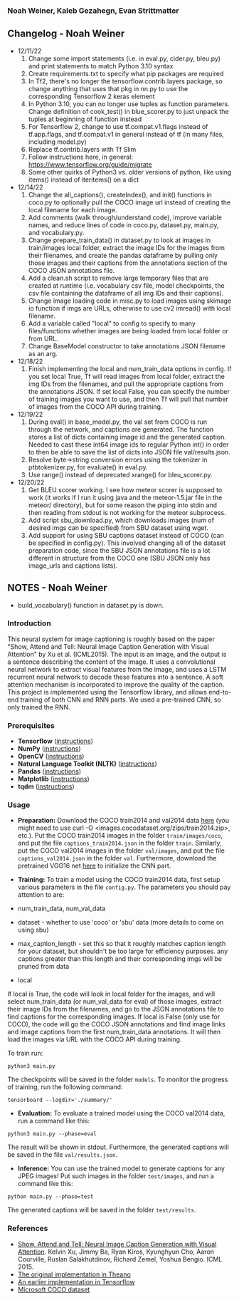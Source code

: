 ### Noah Weiner, Kaleb Gezahegn, Evan Strittmatter ###  


## Changelog - Noah Weiner ##  
* 12/11/22  
    1. Change some import statements (i.e. in eval.py, cider.py, bleu.py) and print statements to match Python 3.10 syntax  
    2. Create requirements.txt to specify what pip packages are required  
    3. In Tf2, there's no longer the tensorflow.contrib.layers package, so change anything that uses that pkg in nn.py to use the corresponding Tensorflow 2 keras element  
    4. In Python 3.10, you can no longer use tuples as function parameters. Change definition of cook_test() in blue_scorer.py to just unpack the tuples at beginning of function instead  
    5. For Tensorflow 2, change to use tf.compat.v1.flags instead of tf.app.flags, and tf.compat.v1 in general instead of tf (in many files, including model.py)  
    6. Replace tf.contrib.layers with Tf Slim  
    7. Follow instructions here, in general: https://www.tensorflow.org/guide/migrate  
    8. Some other quirks of Python3 vs. older versions of python, like using items() instead of iteritems() on a dict  
* 12/14/22  
    1. Change the all_captions(), createIndex(), and init() functions in coco.py to optionally pull the COCO image url instead of creating the local filename for each image.  
    2. Add comments (walk through/understand code), improve variable names, and reduce lines of code in coco.py, dataset.py, main.py, and vocabulary.py.  
    3. Change prepare_train_data() in dataset.py to look at images in train/images local folder, extract the image IDs for the images from their filenames, and create the pandas dataframe by pulling only those images and
    their captions from the annotations section of the COCO JSON annotations file.  
    4. Add a clean.sh script to remove large temporary files that are created at runtime (i.e. vocabulary csv file, model checkpoints, the csv file containing the dataframe of all img IDs and their captions).  
    5. Change image loading code in misc.py to load images using skimage io function if imgs are URLs, otherwise to use cv2 imread() with local filename.
    6. Add a variable called "local" to config to specify to many files/functions whether images are being loaded from local folder or from URL.
    7. Change BaseModel constructor to take annotations JSON filename as an arg.
* 12/18/22  
    1. Finish implementing the local and num_train_data options in config. If you set local True, Tf will read images from local folder, extract the img IDs from the filenames, and pull the appropriate captions from the annotations JSON. If set local False, you can specify the number of training images you want to use, and then Tf will pull that number of images from the COCO API during training.  
* 12/19/22
    1. During eval() in base_model.py, the val set from COCO is run through the network, and captions are generated. The function stores a list of dicts containing image id and the generated caption. Needed to cast these int64 image ids to regular Python int() in order to then be able to save the list of dicts into JSON file val/results.json.
    2. Resolve byte->string conversion errors using the tokenizer in ptbtokenizer.py, for evaluate() in eval.py.
    3. Use range() instead of deprecated xrange() for bleu_scorer.py.
* 12/20/22
    1. Get BLEU scorer working. I see how meteor scorer is supposed to work (it works if I run it using java and the meteor-1.5.jar file in the meteor/ directory), but for some reason the piping into stdin and then reading from stdout is not working for the meteor subprocess.
    2. Add script sbu_download.py, which downloads images (num of desired imgs can be specified) from SBU dataset using wget.
    3. Add support for using SBU captions dataset instead of COCO (can be specified in config.py). This involved changing all of the dataset preparation code, since the SBU JSON annotations file is a lot different in structure from the COCO one (SBU JSON only has image_urls and captions lists).


## NOTES - Noah Weiner ##
* build_vocabulary() function in dataset.py is down.

  
### Introduction
This neural system for image captioning is roughly based on the paper "Show, Attend and Tell: Neural Image Caption Generation with Visual Attention" by Xu et al. (ICML2015). The input is an image, and the output is a sentence describing the content of the image. It uses a convolutional neural network to extract visual features from the image, and uses a LSTM recurrent neural network to decode these features into a sentence. A soft attention mechanism is incorporated to improve the quality of the caption. This project is implemented using the Tensorflow library, and allows end-to-end training of both CNN and RNN parts. We used a pre-trained CNN, so only trained the RNN.

### Prerequisites
* **Tensorflow** ([instructions](https://www.tensorflow.org/install/))
* **NumPy** ([instructions](https://scipy.org/install.html))
* **OpenCV** ([instructions](https://pypi.python.org/pypi/opencv-python))
* **Natural Language Toolkit (NLTK)** ([instructions](http://www.nltk.org/install.html))
* **Pandas** ([instructions](https://scipy.org/install.html))
* **Matplotlib** ([instructions](https://scipy.org/install.html))
* **tqdm** ([instructions](https://pypi.python.org/pypi/tqdm))

### Usage
* **Preparation:** Download the COCO train2014 and val2014 data [here](http://cocodataset.org/#download) (you might need to use curl -O <images.cocodataset.org/zips/train2014.zip>, etc.). Put the COCO train2014 images in the folder `train/images/coco`, and put the file `captions_train2014.json` in the folder `train`. Similarly, put the COCO val2014 images in the folder `val/images`, and put the file `captions_val2014.json` in the folder `val`. Furthermore, download the pretrained VGG16 net [here](https://app.box.com/s/idt5khauxsamcg3y69jz13w6sc6122ph) to initialize the CNN part.

* **Training:**
To train a model using the COCO train2014 data, first setup various parameters in the file `config.py`. The parameters you should pay attention to are:
* num_train_data, num_val_data
* dataset - whether to use 'coco' or 'sbu' data (more details to come on using sbu)
* max_caption_length - set this so that it roughly matches caption length for your dataset, but shouldn't be too large for efficiency purposes. any captions greater than this length and their corresponding imgs will be pruned from data
* local

If local is True, the code will look in local folder for the images, and will select num_train_data (or num_val_data for eval) of those images, extract their image IDs from the filenames, and go to the JSON annotations file to find captions for the corresponding images. If local is False (only use for COCO), the code will go the COCO JSON annotations and find image links and image captions from the first num_train_data annotations. It will then load the images via URL with the COCO API during training.

To train run:
```shell
python3 main.py
```
The checkpoints will be saved in the folder `models`. 
To monitor the progress of training, run the following command:
```shell
tensorboard --logdir='./summary/'
```

* **Evaluation:**
To evaluate a trained model using the COCO val2014 data, run a command like this:
```shell
python3 main.py --phase=eval
```
The result will be shown in stdout. Furthermore, the generated captions will be saved in the file `val/results.json`.

* **Inference:**
You can use the trained model to generate captions for any JPEG images! Put such images in the folder `test/images`, and run a command like this:
```shell
python main.py --phase=test
```
The generated captions will be saved in the folder `test/results`.


### References
* [Show, Attend and Tell: Neural Image Caption Generation with Visual Attention](https://arxiv.org/abs/1502.03044). Kelvin Xu, Jimmy Ba, Ryan Kiros, Kyunghyun Cho, Aaron Courville, Ruslan Salakhutdinov, Richard Zemel, Yoshua Bengio. ICML 2015.
* [The original implementation in Theano](https://github.com/kelvinxu/arctic-captions)
* [An earlier implementation in Tensorflow](https://github.com/jazzsaxmafia/show_attend_and_tell.tensorflow)
* [Microsoft COCO dataset](http://mscoco.org/)
